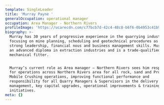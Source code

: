 ```yaml
---
template: SingleLeader
title: 'Murray Payne '
generalOccupation: operational manager
occupation: Area Manager - Northern Rivers
profileImage: 'https://ucarecdn.com/c77bcb7d-42c4-48c8-b6f6-0b4953c41b94/'
biography: >-
  Murray has 30 years of progressive experience in the quarrying industry
  focusing on mine planning, scheduling and geotechnical procedures as well as
  strong leadership, financial nous and business management skills. Murray has
  an advanced diploma in extraction industries and is a trade-qualified
  mechanical fitter.


  Murray’s current role as Area manager – Northern Rivers sees him responsible
  for operations across Northern Rivers area for all rock, sand and Project
  Mobile Crushing operations, improving functional performance and
  responsibility for all Quarry Managers & Supervisors in the delivery of safety
  management, key capital upgrades, operational improvements & training
  initiatives.
meta: {}
---
```


